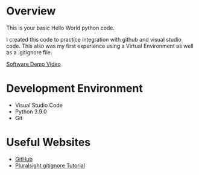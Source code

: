 # Overview

This is your basic Hello World python code.

I created this code to practice integration with github and visual studio code.  This also was my first experience using a Virtual Environment as well as a .gitignore file.


[Software Demo Video](https://youtu.be/FKv2bkSEKQc)

# Development Environment

* Visual Studio Code
* Python 3.9.0
* Git

# Useful Websites

* [GitHub](https://github.com/)
* [Pluralsight gitignore Tutorial](https://www.pluralsight.com/guides/how-to-use-gitignore-file)